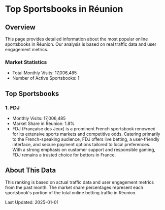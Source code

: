 # Top Sportsbooks in Réunion

## Overview
This page provides detailed information about the most popular online sportsbooks in Réunion. 
Our analysis is based on real traffic data and user engagement metrics.

### Market Statistics
- Total Monthly Visits: 17,006,485
- Number of Active Sportsbooks: 1

## Top Sportsbooks

### 1. FDJ
- Monthly Visits: 17,006,485
- Market Share in Réunion: 1.8%
-  FDJ (Française des Jeux) is a prominent French sportsbook renowned for its extensive sports markets and competitive odds. Catering primarily to the French-speaking audience, FDJ offers live betting, a user-friendly interface, and secure payment options tailored to local preferences. With a strong emphasis on customer support and responsible gaming, FDJ remains a trusted choice for bettors in France.


## About This Data
This ranking is based on actual traffic data and user engagement metrics from the past month. 
The market share percentages represent each sportsbook's portion of the total online betting traffic in Réunion.

Last Updated: 2025-01-01
